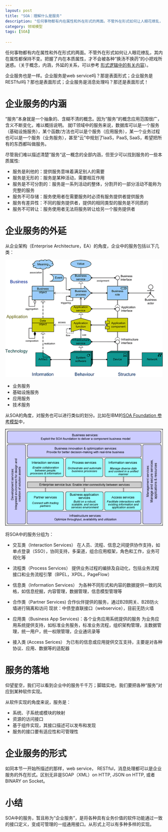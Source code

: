 ```yaml
---
layout: post
title: "SOA：理解什么是服务"
description: "任何事物都有内在属性和外在形式的两面。不管外在形式如何让人眼花缭乱，其内在属性都保持不变。把握了内在本质属性，才不会被各种“换汤不换药”的小把戏所迷惑。"
category: 领域模型
tags: [SOA]

---
```


任何事物都有内在属性和外在形式的两面。不管外在形式如何让人眼花缭乱，其内在属性都保持不变。把握了内在本质属性，才不会被各种“换汤不换药”的小把戏所迷惑。（关于概念，内涵，外延的关系，可以参考
[形式逻辑中的有关内容](/2006/10/12/whats_conception.html)）。

企业服务也是一样。企业服务是web service吗？那是表面形式；企业服务是RESTful吗？那也是表面形式；企业服务是消息处理吗？那还是表面形式！

# 企业服务的内涵

“服务”本身就是一个抽象的、含糊不清的概念。因为“服务”的概念应用范围很广，含义不断变化，难以概括说明。
就IT领域中的服务来说，数据库可以是一个服务（基础设施服务），某个函数/方法也可以是个服务（应用服务），某一个业务过程也可以是一个服务（业务服务），甚至“云”中规划了IaaS，PaaS, SaaS，希望把所有的东西都叫做服务。

尽管我们难以描述清楚”服务“这一概念的全部内涵，但至少可以找到服务的一些本质属性:

- 服务是利他的：提供服务意味着满足别人的需要
- 服务是无形的：服务是某种活动，需要相互作用
- 服务是不可分割的：服务是一系列活动的整体，分割开的一部分活动不能称为完整的服务
- 服务不可存储：服务使用者在需要服务时必须有服务提供者提供服务
- 服务有差异性：不同的服务提供者，提供的相同类型的服务是不同质的
- 服务不可转让：服务使用者无法将服务转让给另一个服务提供者

# 企业服务的外延

从企业架构（Enterprise Architecture，EA）的角度，企业中的服务包括以下几类：

![archimate](/images/2013/ea/archimate.gif)

- 业务服务
- 基础设施服务
- 应用服务
- 技术服务

从SOA的角度，对服务也可以进行类似的划分。比如在IBM的[SOA Foundation 参考模型](http://www.ibm.com/developerworks/cn/webservices/ws-soa-term1/#N100F7)中，

![IBM-SOA-foundation-model](/images/2013/soa/soa_foundation_model.png)

将SOA中的服务分组为：

- 交互类（Interaction Services）
  在人员、流程、信息之间提供协作支持，如单点登录（SSO），协同支持，多渠道，组合应用框架，角色和工作，业务可视化等

- 流程类（Process Services）
  提供业务过程的编排及自动化，包括业务流程接口和业务流程引擎（BPEL，XPDL，PageFlow）

- 信息类（Information Services）
  为各种不同形式和内容的数据提供一致的风格，如信息挖掘，内容管理，数据管理，信息模型管理等

- 合作类（Partner Services)
  合作伙伴提供的服务，通过B2B网关、B2B防火墙进行隔离和访问
  现状：中债登直联接口（webservice），目前无防火墙

- 应用类（Business App Services)：各个业务应用系统提供的服务
  为业务应用系统提供支持，如标准业务服务，标准业务流程，组织架构管理，主数据管理，统一用户，统一权限管理，企业通讯录等

- 接入类 (Access Serices）
  为已有的信息或应用提供交互支持，主要是对各种协议、应用、数据等的适配器



# 服务的落地

仰望星空，我们可以看到企业中的服务千千万；脚踏实地，我们要把各种“服务”对应到某种软件实现。

从软件实现的角度来说，服务是：

- 系统、子系统或模块的映射
- 资源的访问接口
- 基于组件实现，其接口描述可以发布和发现
- 服务的接口要有适应性和可管理性

# 企业服务的形式

如同本节一开始所描述的那样，web service， RESTful，消息处理都可以是企业服务的外在形式。区别无非是SOAP（XML）on HTTP, JSON on HTTP, 或者BINARY on Socket。

# 小结

SOA中的服务，暂且称为“企业服务”，是将各种具有业务价值的软件功能通过一致的接口定义，变成可管理的一组通用接口。从形式上可以有多种多样的实现。
